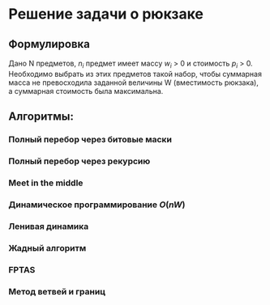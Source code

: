# Решение задачи о рюкзаке
## Формулировка
Дано N предметов, $n_i$ предмет имеет массу $w_i$ > 0 и стоимость $p_i$ > 0. Необходимо выбрать из этих предметов такой набор, чтобы суммарная масса не превосходила заданной величины W (вместимость рюкзака), а суммарная стоимость была максимальна.
## Алгоритмы:
### Полный перебор через битовые маски
### Полный перебор через рекурсию
### Meet in the middle
### Динамическое программирование $O(nW)$
### Ленивая динамика
### Жадный алгоритм
### FPTAS
### Метод ветвей и границ
